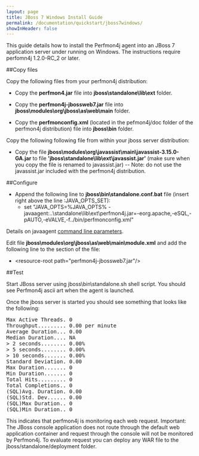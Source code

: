 ```yaml
---
layout: page
title: JBoss 7 Windows Install Guide
permalink: /documentation/quickstart/jboss7windows/
showInHeader: false
---
```

This guide details how to install the Perfmon4j agent into an JBoss 7 application server under running on Windows. The instructions require perfomn4j 1.2.0-RC_2 or later.

##Copy files

Copy the following files from your perfmon4j distribution:

 * Copy the **perfmon4.jar** file into **jboss\standalone\lib\ext** folder.

 * Copy the **perfmon4j-jbossweb7.jar** file into **jboss\modules\org\jboss\as\web\main** folder.

 * Copy the **perfmonconfig.xml** (located in the pefmon4j/doc folder of the perfmon4j distribution) file into **jboss\bin** folder.

Copy the following following file from within your jboss server distribution:

* Copy the file **jboss\modules\org\javassist\main\javassist-3.15.0-GA.jar** to file **'jboss\standalone\lib\ext\javassist.jar'** (make sure when you copy the file is renamed to javassist.jar) -- Note: do not use the javassist.jar included with the perfmon4j distribution.

##Configure

* Append the following line to **jboss\bin\standalone.conf.bat** file (insert right above the line :JAVA_OPTS_SET):
	* set "JAVA_OPTS=%JAVA_OPTS% -javaagent:..\standalone\lib\ext\perfmon4j.jar=-eorg.apache,-eSQL,-pAUTO,-eVALVE,-f../bin/perfmonconfig.xml"

Details on javaagent [command line parameters](../../userguide/#javaagent-config).

Edit file **jboss\modules\org\jboss\as\web\main\module.xml** and add the following line to the <resources> section of the file:
 
* &lt;resource-root path="perfmon4j-jbossweb7.jar"/&gt;

##Test

Start JBoss server using jboss\bin\standalone.sh shell script.
You should see Perfmon4j ascii art when the agent is launched.

Once the jboss server is started you should see something that looks like the following:
<pre>
Max Active Threads. 0 
Throughput......... 0.00 per minute
Average Duration... 0.00
Median Duration.... NA
> 2 seconds........ 0.00%
> 5 seconds........ 0.00%
> 10 seconds....... 0.00%
Standard Deviation. 0.00
Max Duration....... 0 
Min Duration....... 0 
Total Hits......... 0
Total Completions.. 0
(SQL)Avg. Duration. 0.00
(SQL)Std. Dev...... 0.00
(SQL)Max Duration.. 0 
(SQL)Min Duration.. 0 
</pre>

This indicates that perfmon4j is monitoring each web request. Important: The JBoss console application does not route through the default web application container and request through the console will not be monitored by Perfmon4j. To evaluate request you can deploy any WAR file to the jboss/standalone/deployment folder. 
